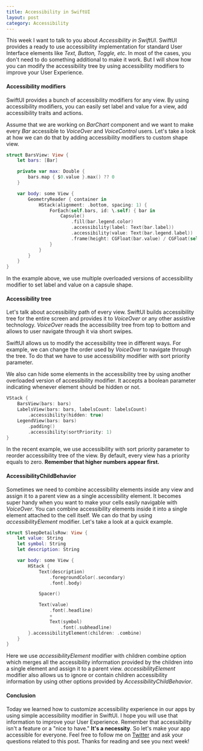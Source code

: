 ```yaml
---
title: Accessibility in SwiftUI
layout: post
category: Accessibility
---
```


This week I want to talk to you about *Accessibility in SwiftUI*. SwiftUI provides a ready to use accessibility implementation for standard User Interface elements like *Text, Button, Toggle, etc*. In most of the cases, you don't need to do something additional to make it work. But I will show how you can modify the accessibility tree by using accessibility modifiers to improve your User Experience. 

#### Accessibility modifiers
SwiftUI provides a bunch of accessibility modifiers for any view. By using accessibility modifiers, you can easily set label and value for a view, add accessibility traits and actions.

Assume that we are working on *BarChart* component and we want to make every *Bar* accessible to *VoiceOver* and *VoiceControl* users. Let's take a look at how we can do that by adding accessibility modifiers to custom shape view.

```swift
struct BarsView: View {
    let bars: [Bar]

    private var max: Double {
        bars.map { $0.value }.max() ?? 0
    }

    var body: some View {
        GeometryReader { container in
            HStack(alignment: .bottom, spacing: 1) {
                ForEach(self.bars, id: \.self) { bar in
                    Capsule()
                        .fill(bar.legend.color)
                        .accessibility(label: Text(bar.label))
                        .accessibility(value: Text(bar.legend.label))
                        .frame(height: CGFloat(bar.value) / CGFloat(self.max) * container.size.height * 0.8)
                }
            }
        }
    }
}
```

In the example above, we use multiple overloaded versions of accessibility modifier to set label and value on a capsule shape.

#### Accessibility tree
Let's talk about accessibility path of every view. SwiftUI builds accessibility tree for the entire screen and provides it to *VoiceOver* or any other assistive technology. *VoiceOver* reads the accessibility tree from top to bottom and allows to user navigate through it via short swipes.

SwiftUI allows us to modify the accessibility tree in different ways. For example, we can change the order used by *VoiceOver* to navigate through the tree. To do that we have to use accessibility modifier with sort priority parameter.

We also can hide some elements in the accessibility tree by using another overloaded version of accessibility modifier. It accepts a boolean parameter indicating whenever element should be hidden or not.

```swift
VStack {
    BarsView(bars: bars)
    LabelsView(bars: bars, labelsCount: labelsCount)
        .accessibility(hidden: true)
    LegendView(bars: bars)
        .padding()
        .accessibility(sortPriority: 1)
}
```

In the recent example, we use accessibility with sort priority parameter to reorder accessibility tree of the view. By default, every view has a priority equals to zero. **Remember that higher numbers appear first.**

#### AccessibilityChildBehavior
Sometimes we need to combine accessibility elements inside any view and assign it to a parent view as a single accessibility element. It becomes super handy when you want to make your cells easily navigable with *VoiceOver*. You can combine accessibility elements inside it into a single element attached to the cell itself. We can do that by using *accessibilityElement* modifier. Let's take a look at a quick example.

```swift
struct SleepDetailsRow: View {
    let value: String
    let symbol: String
    let description: String

    var body: some View {
        HStack {
            Text(description)
                .foregroundColor(.secondary)
                .font(.body)

            Spacer()

            Text(value)
                .font(.headline)
                +
                Text(symbol)
                    .font(.subheadline)
        }.accessibilityElement(children: .combine)
    }
}
```

Here we use *accessibilityElement* modifier with children combine option which merges all the accessibility information provided by the children into a single element and assign it to a parent view. *accessibilityElement* modifier also allows us to ignore or contain children accessibility information by using other options provided by *AccessibilityChildBehavior*.

#### Conclusion
Today we learned how to customize accessibility experience in our apps by using simple accessibility modifier in SwiftUI. I hope you will use that information to improve your User Experience. Remember that accessibility isn't a feature or a "nice to have." **It's a necessity**. So let's make your app accessible for everyone. Feel free to follow me on [Twitter](https://twitter.com/mecid) and ask your questions related to this post. Thanks for reading and see you next week! 